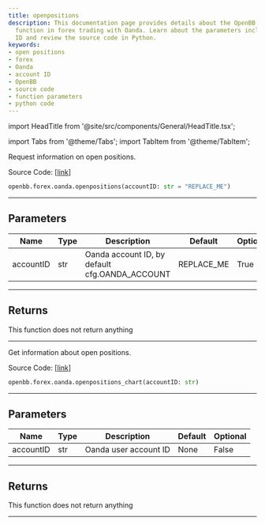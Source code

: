 ```yaml
---
title: openpositions
description: This documentation page provides details about the OpenBB 'open positions'
  function in forex trading with Oanda. Learn about the parameters including account
  ID and review the source code in Python.
keywords:
- open positions
- forex
- Oanda
- account ID
- OpenBB
- source code
- function parameters
- python code
---
```


import HeadTitle from '@site/src/components/General/HeadTitle.tsx';

<HeadTitle title="openpositions - Oanda - Forex - Reference | OpenBB SDK Docs" />

import Tabs from '@theme/Tabs';
import TabItem from '@theme/TabItem';

<Tabs>
<TabItem value="model" label="Model" default>

Request information on open positions.

Source Code: [[link](https://github.com/OpenBB-finance/OpenBBTerminal/tree/main/openbb_terminal/forex/oanda/oanda_model.py#L378)]

```python
openbb.forex.oanda.openpositions(accountID: str = "REPLACE_ME")
```

---

## Parameters

| Name | Type | Description | Default | Optional |
| ---- | ---- | ----------- | ------- | -------- |
| accountID | str | Oanda account ID, by default cfg.OANDA_ACCOUNT | REPLACE_ME | True |


---

## Returns

This function does not return anything

---

</TabItem>
<TabItem value="view" label="Chart">

Get information about open positions.

Source Code: [[link](https://github.com/OpenBB-finance/OpenBBTerminal/tree/main/openbb_terminal/forex/oanda/oanda_view.py#L216)]

```python
openbb.forex.oanda.openpositions_chart(accountID: str)
```

---

## Parameters

| Name | Type | Description | Default | Optional |
| ---- | ---- | ----------- | ------- | -------- |
| accountID | str | Oanda user account ID | None | False |


---

## Returns

This function does not return anything

---

</TabItem>
</Tabs>
